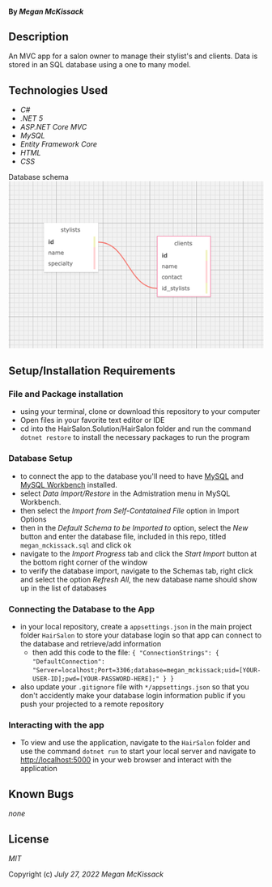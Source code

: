 #### By _**Megan McKissack**_

## Description

An MVC app for a salon owner to manage their stylist's and clients. Data is stored in an SQL database using a one to many model.

## Technologies Used

- _C#_
- _.NET 5_
- _ASP.NET Core MVC_
- _MySQL_
- _Entity Framework Core_
- _HTML_
- _CSS_

Database schema
![database schema](/schema-img.png)

## Setup/Installation Requirements

### File and Package installation

- using your terminal, clone or download this repository to your computer
- Open files in your favorite text editor or IDE
- cd into the HairSalon.Solution/HairSalon folder and run the command `dotnet restore` to install the necessary packages to run the program

### Database Setup

- to connect the app to the database you'll need to have [MySQL](https://dev.mysql.com/doc/mysql-installation-excerpt/5.7/en/) and [MySQL Workbench](https://www.mysql.com/products/workbench/) installed.
- select _Data Import/Restore_ in the Admistration menu in MySQL Workbench.
- then select the _Import from Self-Contatained File_ option in Import Options
- then in the _Default Schema to be Imported to_ option, select the _New_ button and enter the database file, included in this repo, titled `megan_mckissack.sql` and click ok
- navigate to the _Import Progress_ tab and click the _Start Import_ button at the bottom right corner of the window
- to verify the database import, navigate to the Schemas tab, right click and select the option _Refresh All_, the new database name should show up in the list of databases

### Connecting the Database to the App

- in your local repository, create a `appsettings.json` in the main project folder `HairSalon` to store your database login so that app can connect to the database and retrieve/add information
  - then add this code to the file:
    `{ "ConnectionStrings": { "DefaultConnection": "Server=localhost;Port=3306;database=megan_mckissack;uid=[YOUR-USER-ID];pwd=[YOUR-PASSWORD-HERE];" } }`
- also update your `.gitignore` file with `*/appsettings.json` so that you don't accidently make your database login information public if you push your projected to a remote repository

### Interacting with the app

- To view and use the application, navigate to the `HairSalon` folder and use the command `dotnet run` to start your local server and navigate to [http://localhost:5000](http://localhost:5000) in your web browser and interact with the application

## Known Bugs

_none_

## License

_MIT_

Copyright (c) _July 27, 2022_ _Megan McKissack_
